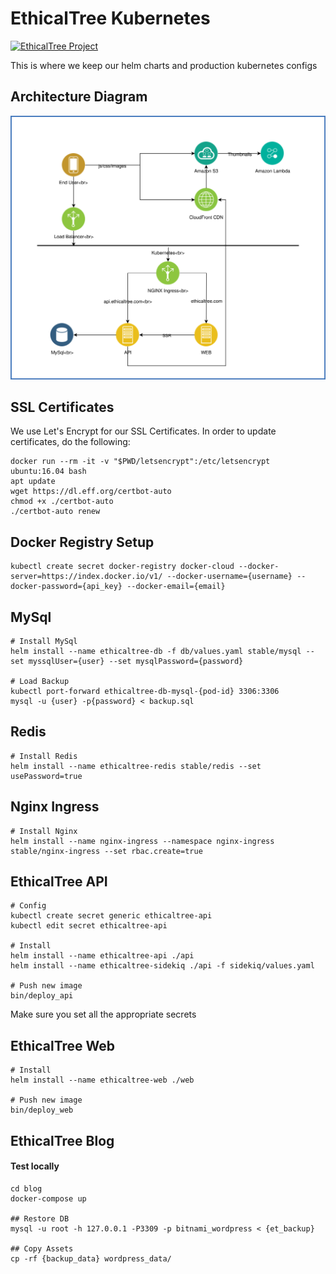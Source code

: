 # EthicalTree Kubernetes

[![EthicalTree Project](https://img.shields.io/badge/site-EthicalTree-blue.svg)](https://ethicaltree.com)

This is where we keep our helm charts and production kubernetes configs

## Architecture Diagram

![Architecture Diagram](/ET_Infrastructure.svg?raw=true&sanitize=true)

## SSL Certificates

We use Let's Encrypt for our SSL Certificates. In order to update certificates, do the following:

```
docker run --rm -it -v "$PWD/letsencrypt":/etc/letsencrypt ubuntu:16.04 bash
apt update
wget https://dl.eff.org/certbot-auto
chmod +x ./certbot-auto
./certbot-auto renew
```

## Docker Registry Setup

```
kubectl create secret docker-registry docker-cloud --docker-server=https://index.docker.io/v1/ --docker-username={username} --docker-password={api_key} --docker-email={email}
```


## MySql

```
# Install MySql
helm install --name ethicaltree-db -f db/values.yaml stable/mysql --set myssqlUser={user} --set mysqlPassword={password}

# Load Backup
kubectl port-forward ethicaltree-db-mysql-{pod-id} 3306:3306
mysql -u {user} -p{password} < backup.sql
```

## Redis

```
# Install Redis
helm install --name ethicaltree-redis stable/redis --set usePassword=true
```

## Nginx Ingress

```
# Install Nginx
helm install --name nginx-ingress --namespace nginx-ingress stable/nginx-ingress --set rbac.create=true
```

## EthicalTree API

```
# Config
kubectl create secret generic ethicaltree-api
kubectl edit secret ethicaltree-api

# Install
helm install --name ethicaltree-api ./api
helm install --name ethicaltree-sidekiq ./api -f sidekiq/values.yaml

# Push new image
bin/deploy_api
```

Make sure you set all the appropriate secrets

## EthicalTree Web

```
# Install
helm install --name ethicaltree-web ./web

# Push new image
bin/deploy_web
```

## EthicalTree Blog

#### Test locally

```
cd blog
docker-compose up

## Restore DB
mysql -u root -h 127.0.0.1 -P3309 -p bitnami_wordpress < {et_backup}

## Copy Assets
cp -rf {backup_data} wordpress_data/
```


